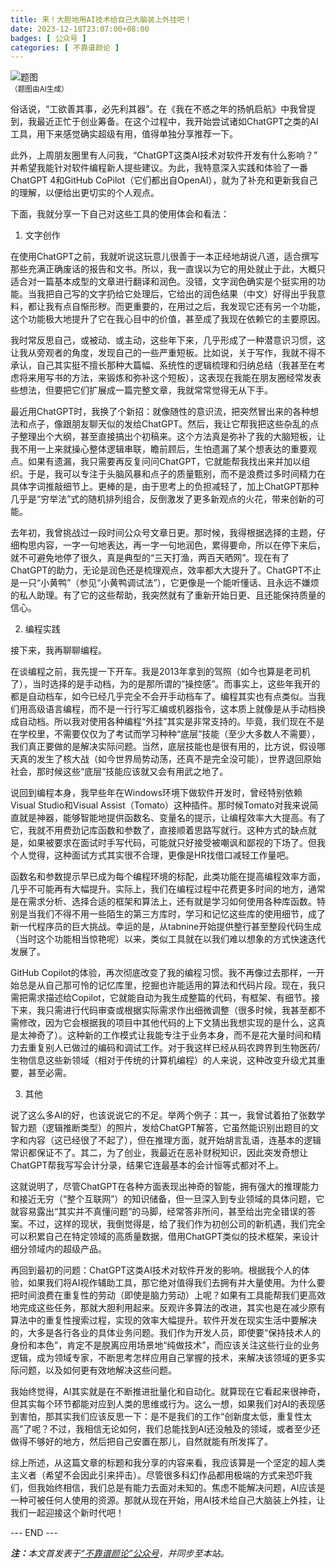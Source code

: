 ```yaml
---
title: 来！大胆地用AI技术给自己大脑装上外挂吧！
date: 2023-12-18T23:07:00+08:00
badges: [ 公众号 ]
categories: [ 不靠谱颜论 ]
---
```


<div class="p-3 text-center">
  <img class="img-fluid" src="/images/2023/1218/01.png" alt="题图" style="max-width:640px">
  <div><small>（题图由AI生成）</small></div>
</div>

俗话说，“工欲善其事，必先利其器”。在《我在不惑之年的扬帆启航》中我曾提到，我最近正忙于创业筹备。在这个过程中，我开始尝试诸如ChatGPT之类的AI工具，用下来感觉确实超级有用，值得单独分享推荐一下。

此外，上周朋友圈里有人问我，“ChatGPT这类AI技术对软件开发有什么影响？” 并希望我能针对软件编程新人提些建议。为此，我特意深入实践和体验了一番ChatGPT 4和GitHub CoPilot（它们都出自OpenAI），就为了补充和更新我自己的理解，以便给出更切实的个人观点。

下面，我就分享一下自己对这些工具的使用体会和看法：

1. 文字创作

在使用ChatGPT之前，我就听说这玩意儿很善于一本正经地胡说八道，适合撰写那些充满正确废话的报告和文书。所以，我一直误以为它的用处就止于此，大概只适合对一篇基本成型的文章进行翻译和润色。没错，文字润色确实是个挺实用的功能。当我把自己写的文字扔给它处理后，它给出的润色结果（中文）好得出乎我意料，都让我有点自惭形秽。而更重要的，在用过之后，我发现它还有另一个功能，这个功能极大地提升了它在我心目中的价值，甚至成了我现在依赖它的主要原因。

我时常反思自己，或被动、或主动，这些年下来，几乎形成了一种潜意识习惯，这让我从旁观者的角度，发现自己的一些严重短板。比如说，关于写作，我就不得不承认，自己其实挺不擅长那种大篇幅、系统性的逻辑梳理和归纳总结（我甚至在考虑将来用写书的方法，来锻炼和弥补这个短板），这表现在我能在朋友圈经常发表些想法，但要把它们扩展成一篇完整文章，我就常常觉得无从下手。

最近用ChatGPT时，我换了个新招：就像随性的意识流，把突然冒出来的各种想法和点子，像跟朋友聊天似的发给ChatGPT。然后，我让它帮我把这些杂乱的点子整理出个大纲，甚至直接搞出个初稿来。这个方法真是弥补了我的大脑短板，让我不用一上来就操心整体逻辑串联，瞻前顾后，生怕遗漏了某个想表达的重要观点。如果有遗漏，我只需要再反复问问ChatGPT，它就能帮我找出来并加以组织。于是，我可以专注于头脑风暴和点子的质量甄别，而不是浪费过多时间精力在具体字词推敲细节上。更棒的是，由于思考上的负担减轻了，加上ChatGPT那种几乎是“穷举法”式的随机排列组合，反倒激发了更多新观点的火花，带来创新的可能。

去年初，我曾挑战过一段时间公众号文章日更。那时候，我得根据选择的主题，仔细构思内容，一字一句地表达，再一字一句地润色，累得要命，所以在停下来后，就不可避免地停了很久，真是典型的“三天打渔，两百天晒网”。现在有了ChatGPT的助力，无论是润色还是梳理观点，效率都大大提升了。ChatGPT不止是一只“小黄鸭”（参见“小黄鸭调试法”），它更像是一个能听懂话、且永远不嫌烦的私人助理。有了它的这些帮助，我突然就有了重新开始日更、且还能保持质量的信心。

2. 编程实践

接下来，我再聊聊编程。

在谈编程之前，我先提一下开车。我是2013年拿到的驾照（如今也算是老司机了），当时选择的是手动档，为的是那所谓的“操控感”。而事实上，这些年我开的都是自动档车，如今已经几乎完全不会开手动档车了。编程其实也有点类似。当我们用高级语言编程，而不是一行行写汇编或机器指令，这本质上就像是从手动档换成自动档。所以我对使用各种编程“外挂”其实是非常支持的。毕竟，我们现在不是在学校里，不需要仅仅为了考试而学习种种“底层”技能（至少大多数人不需要），我们真正要做的是解决实际问题。当然，底层技能也是很有用的，比方说，假设哪天真的发生了核大战（如今世界局势动荡，还真不是完全没可能），世界退回原始社会，那时候这些“底层”技能应该就又会有用武之地了。

说回到编程本身，我早些年在Windows环境下做软件开发时，曾经特别依赖Visual Studio和Visual Assist（Tomato）这种插件。那时候Tomato对我来说简直就是神器，能够智能地提供函数名、变量名的提示，让编程效率大大提高。有了它，我就不用费劲记库函数和参数了，直接顺着思路写就行。这种方式的缺点就是，如果被要求在面试时手写代码，可能就只好接受被嘲讽和鄙视的下场了。但我个人觉得，这种面试方式其实很不合理，更像是HR找借口减轻工作量吧。

函数名和参数提示早已成为每个编程环境的标配，此类功能在提高编程效率方面，几乎不可能再有大幅提升。实际上，我们在编程过程中花费更多时间的地方，通常是在需求分析、选择合适的框架和算法上，还有就是学习如何使用各种库函数。特别是当我们不得不用一些陌生的第三方库时，学习和记忆这些库的使用细节，成了新一代程序员的巨大挑战。幸运的是，从tabnine开始提供整行甚至整段代码生成（当时这个功能相当惊艳呢）以来，类似工具就在以我们难以想象的方式快速迭代发展了。

GitHub Copilot的体验，再次彻底改变了我的编程习惯。我不再像过去那样，一开始总是从自己那可怜的记忆库里，挖掘也许能适用的算法和代码片段。现在，我只需把需求描述给Copilot，它就能自动为我生成整篇的代码，有框架、有细节。接下来，我只需进行代码审查或根据实际需求作出细微调整（很多时候，我甚至都不需修改，因为它会根据我的项目中其他代码的上下文猜出我想实现的是什么，这真是太神奇了）。这种新的工作模式让我能专注于业务本身，而不是花大量时间和精力去重复别人已做过的编码和调试工作。对于我这样已经从码农跨界到生物医药/生物信息这些新领域（相对于传统的计算机编程）的人来说，这种改变升级尤其重要，甚至必需。

3. 其他

说了这么多AI的好，也该说说它的不足。举两个例子：其一，我曾试着拍了张数学智力题（逻辑推断类型）的照片，发给ChatGPT解答，它虽然能识别出题目的文字和内容（这已经很了不起了），但在推理方面，就开始胡言乱语，连基本的逻辑常识都保证不了。其二，为了创业，我最近在恶补财税知识，因此突发奇想让ChatGPT帮我写写会计分录，结果它连最基本的会计恒等式都对不上。

这就说明了，尽管ChatGPT在各种方面表现出神奇的智能，拥有强大的推理能力和接近无穷（“整个互联网”）的知识储备，但一旦深入到专业领域的具体问题，它就容易露出“其实并不真懂问题”的马脚，经常答非所问，甚至给出完全错误的答案。不过，这样的现状，我倒觉得是，给了我们作为初创公司的新机遇，我们完全可以积累自己在特定领域的高质量数据，借用ChatGPT类似的技术框架，来设计细分领域内的超级产品。

再回到最初的问题：ChatGPT这类AI技术对软件开发的影响。根据我个人的体验，如果我们将AI视作辅助工具，那它绝对值得我们去拥有并大量使用。为什么要把时间浪费在重复性的劳动（即使是脑力劳动）上呢？如果有工具能帮我们更高效地完成这些任务，那就大胆利用起来。反观许多算法的改进，其实也是在减少原有算法中的重复性搜索过程，实现的效率大幅提升。软件开发在现实生活中要解决的，大多是各行各业的具体业务问题。我们作为开发人员，即使要“保持技术人的身份和本色”，肯定不是脱离应用场景地“纯做技术”，而应该关注这些行业的业务逻辑，成为领域专家，不断思考怎样应用自己掌握的技术，来解决该领域的更多实际问题，以及如何更有效地解决这些问题。

我始终觉得，AI其实就是在不断推进批量化和自动化。就算现在它看起来很神奇，但其实每个环节都能对应到人类的思维或行为。这么一想，如果我们对AI的表现感到害怕，那其实我们应该反思一下：是不是我们的工作“创新度太低，重复性太高”了呢？不过，我相信无论如何，我们总能找到AI还没触及的领域，或者至少还做得不够好的地方，然后把自己安置在那儿，自然就能有所发挥了。

综上所述，从这篇文章的标题和我分享的内容来看，我应该算是一个坚定的超人类主义者（希望不会因此引来抨击）。尽管很多科幻作品都用极端的方式来恐吓我们，但我始终相信，我们总是有能力去面对未知的。焦虑不能解决问题，AI应该是一种可被任何人使用的资源。那就从现在开始，用AI技术给自己大脑装上外挂，让我们一起迎接这个新时代吧！

<div class="p-5 text-center">--- END ---</div>

<i><b>注：</b>本文首发表于[“不靠谱颜论”公众号](https://mp.weixin.qq.com/s/Tq-Lh5qEcT8IiEA1KFevQQ)，并同步至本站。</i>
